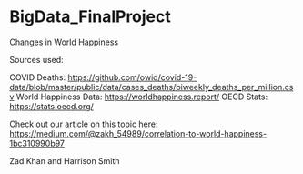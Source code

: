# BigData_FinalProject
Changes in World Happiness

Sources used:

COVID Deaths: https://github.com/owid/covid-19-data/blob/master/public/data/cases_deaths/biweekly_deaths_per_million.csv
World Happiness Data: https://worldhappiness.report/
OECD Stats: https://stats.oecd.org/

Check out our article on this topic here: https://medium.com/@zakh_54989/correlation-to-world-happiness-1bc310990b97

Zad Khan and Harrison Smith